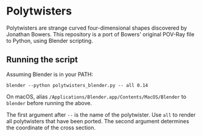 # Polytwisters

Polytwisters are strange curved four-dimensional shapes discovered by Jonathan Bowers. This repository is a port of Bowers' original POV-Ray file to Python, using Blender scripting.

## Running the script

Assuming Blender is in your PATH:

    blender --python polytwisters_blender.py -- all 0.14

On macOS, alias `/Applications/Blender.app/Contents/MacOS/Blender` to `blender` before running the above.

The first argument after `--` is the name of the polytwister. Use `all` to render all polytwisters that have been ported. The second argument determines the coordinate of the cross section.
